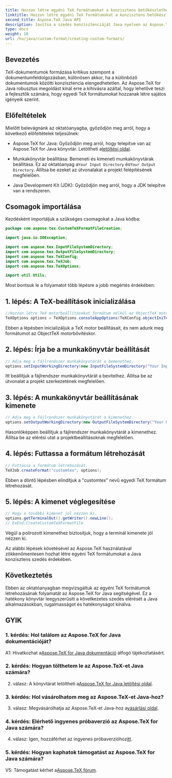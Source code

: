 ```yaml
---
title: Hozzon létre egyéni TeX formátumokat a konzisztens betűkészlethez Javaban
linktitle: Hozzon létre egyéni TeX formátumokat a konzisztens betűkészlethez Javaban
second_title: Aspose.TeX Java API
description: Javítsa a szedés konzisztenciáját Java nyelven az Aspose.TeX segítségével. Hozzon létre egyedi TeX formátumokat könnyedén.
type: docs
weight: 10
url: /hu/java/custom-format/creating-custom-formats/
---
```

## Bevezetés

TeX-dokumentumok formázása kritikus szempont a dokumentumfeldolgozásban, különösen akkor, ha a különböző dokumentumok közötti konzisztencia elengedhetetlen. Az Aspose.TeX for Java robusztus megoldást kínál erre a kihívásra azáltal, hogy lehetővé teszi a fejlesztők számára, hogy egyedi TeX formátumokat hozzanak létre sajátos igényeik szerint.

## Előfeltételek

Mielőtt belevágnánk az oktatóanyagba, győződjön meg arról, hogy a következő előfeltételek teljesülnek:

-  Aspose.TeX for Java: Győződjön meg arról, hogy telepítve van az Aspose.TeX for Java könyvtár. Letöltheti a[letöltési oldal](https://releases.aspose.com/tex/java/).

-  Munkakönyvtár beállítása: Bemeneti és kimeneti munkakönyvtárak beállítása. Ez az oktatóanyag a`Your Input Directory` és`Your Output Directory`. Állítsa be ezeket az útvonalakat a projekt felépítésének megfelelően.

- Java Development Kit (JDK): Győződjön meg arról, hogy a JDK telepítve van a rendszeren.

## Csomagok importálása

Kezdésként importáljuk a szükséges csomagokat a Java kódba:

```java
package com.aspose.tex.CustomTeXFormatFileCreation;

import java.io.IOException;

import com.aspose.tex.InputFileSystemDirectory;
import com.aspose.tex.OutputFileSystemDirectory;
import com.aspose.tex.TeXConfig;
import com.aspose.tex.TeXJob;
import com.aspose.tex.TeXOptions;

import util.Utils;
```

Most bontsuk le a folyamatot több lépésre a jobb megértés érdekében:

## 1. lépés: A TeX-beállítások inicializálása

```java
//Hozzon létre TeX motorbeállításokat formátum nélkül az ObjectTeX motorbővítéskor.
TeXOptions options = TeXOptions.consoleAppOptions(TeXConfig.objectIniTeX());
```

Ebben a lépésben inicializáljuk a TeX motor beállításait, és nem adunk meg formátumot az ObjectTeX motorbővítéskor.

## 2. lépés: Írja be a munkakönyvtár beállítását

```java
// Adja meg a fájlrendszer munkakönyvtárát a bemenethez.
options.setInputWorkingDirectory(new InputFileSystemDirectory("Your Input Directory"));
```

Itt beállítjuk a fájlrendszer munkakönyvtárát a bevitelhez. Állítsa be az útvonalat a projekt szerkezetének megfelelően.

## 3. lépés: A munkakönyvtár beállításának kimenete

```java
// Adja meg a fájlrendszer munkakönyvtárát a kimenethez.
options.setOutputWorkingDirectory(new OutputFileSystemDirectory("Your Output Directory"));
```

Hasonlóképpen beállítjuk a fájlrendszer munkakönyvtárát a kimenethez. Állítsa be az elérési utat a projektbeállításoknak megfelelően.

## 4. lépés: Futtassa a formátum létrehozását

```java
// Futtassa a formátum létrehozását.
TeXJob.createFormat("customtex", options);
```

Ebben a döntő lépésben elindítjuk a "customtex" nevű egyedi TeX formátum létrehozását.

## 5. lépés: A kimenet véglegesítése

```java
// Hogy a további kimenet jól nézzen ki.
options.getTerminalOut().getWriter().newLine();
// ExEnd:CreateCustomTeXFormatFile
```

Végül a polírozott kimenethez biztosítjuk, hogy a terminál kimenete jól nézzen ki.

Az alábbi lépések követésével az Aspose.TeX használatával zökkenőmentesen hozhat létre egyéni TeX formátumokat a Java konzisztens szedés érdekében.

## Következtetés

Ebben az oktatóanyagban megvizsgáltuk az egyéni TeX formátumok létrehozásának folyamatát az Aspose.TeX for Java segítségével. Ez a hatékony könyvtár leegyszerűsíti a következetes szedés elérését a Java alkalmazásokban, rugalmasságot és hatékonyságot kínálva.

## GYIK

### 1. kérdés: Hol találom az Aspose.TeX for Java dokumentációját?

 A1: Hivatkozhat a[Aspose.TeX for Java dokumentáció](https://reference.aspose.com/tex/java/) átfogó tájékoztatásért.

### 2. kérdés: Hogyan tölthetem le az Aspose.TeX-et Java számára?

 2. válasz: A könyvtárat letöltheti a[Aspose.TeX for Java letöltési oldal](https://releases.aspose.com/tex/java/).

### 3. kérdés: Hol vásárolhatom meg az Aspose.TeX-et Java-hoz?

 3. válasz: Megvásárolhatja az Aspose.TeX-et Java-hoz a[vásárlási oldal](https://purchase.aspose.com/buy).

### 4. kérdés: Elérhető ingyenes próbaverzió az Aspose.TeX for Java számára?

 4. válasz: Igen, hozzáférhet az ingyenes próbaverzióhoz[itt](https://releases.aspose.com/).

### 5. kérdés: Hogyan kaphatok támogatást az Aspose.TeX for Java számára?

 V5: Támogatást kérhet a[Aspose.TeX fórum](https://forum.aspose.com/c/tex/47).